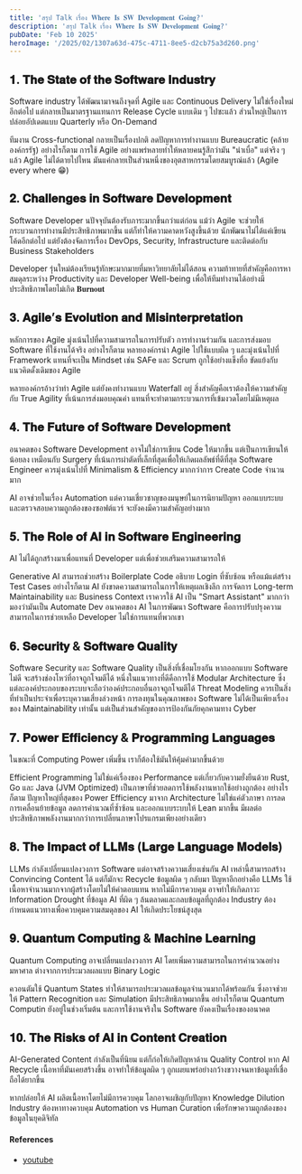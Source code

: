 ```yaml
---
title: 'สรุป Talk เรื่อง 𝐖𝐡𝐞𝐫𝐞 𝐈𝐬 𝐒𝐖 𝐃𝐞𝐯𝐞𝐥𝐨𝐩𝐦𝐞𝐧𝐭 𝐆𝐨𝐢𝐧𝐠?'
description: 'สรุป Talk เรื่อง 𝐖𝐡𝐞𝐫𝐞 𝐈𝐬 𝐒𝐖 𝐃𝐞𝐯𝐞𝐥𝐨𝐩𝐦𝐞𝐧𝐭 𝐆𝐨𝐢𝐧𝐠?'
pubDate: 'Feb 10 2025'
heroImage: '/2025/02/1307a63d-475c-4711-8ee5-d2cb75a3d260.png'
---
```

## 𝟏. 𝐓𝐡𝐞 𝐒𝐭𝐚𝐭𝐞 𝐨𝐟 𝐭𝐡𝐞 𝐒𝐨𝐟𝐭𝐰𝐚𝐫𝐞 𝐈𝐧𝐝𝐮𝐬𝐭𝐫𝐲
Software industry ได้พัฒนามาจนถึงจุดที่ Agile และ Continuous Delivery ไม่ใช่เรื่องใหม่อีกต่อไป แต่กลายเป็นมาตรฐานแทนการ Release Cycle แบบเดิม ๆ ไปซะแล้ว ส่วนใหญ่เป็นการปล่อยอัปเดตแบบ Quarterly หรือ On-Demand

ทีมงาน Cross-functional กลายเป็นเรื่องปกติ ลดปัญหาการทำงานแบบ Bureaucratic (คล้ายองค์กรรัฐ) อย่างไรก็ตาม การใช้ Agile อย่างแพร่หลายทำให้หลายคนรู้สึกว่ามัน "น่าเบื่อ" แต่จริง ๆ แล้ว Agile ไม่ได้ตายไปไหน มันแค่กลายเป็นส่วนหนึ่งของอุตสาหกรรมโดยสมบูรณ์แล้ว (Agile every where 😁)

## 𝟐. 𝐂𝐡𝐚𝐥𝐥𝐞𝐧𝐠𝐞𝐬 𝐢𝐧 𝐒𝐨𝐟𝐭𝐰𝐚𝐫𝐞 𝐃𝐞𝐯𝐞𝐥𝐨𝐩𝐦𝐞𝐧𝐭
Software Developer นปัจจุบันต้องรับภาระมากขึ้นกว่าแต่ก่อน แม้ว่า Agile จะช่วยให้กระบวนการทำงานมีประสิทธิภาพมากขึ้น แต่ก็ทำให้ความคาดหวังสูงขึ้นด้วย นักพัฒนาไม่ได้แค่เขียนโค้ดอีกต่อไป แต่ยังต้องจัดการเรื่อง DevOps, Security, Infrastructure และติดต่อกับ Business Stakeholders

Developer รุ่นใหม่ต้องเรียนรู้ทักษะมากมายที่มหาวิทยาลัยไม่ได้สอน ความท้าทายที่สำคัญคือการหาสมดุลระหว่าง Productivity และ Developer Well-being เพื่อให้ทีมทำงานได้อย่างมีประสิทธิภาพโดยไม่เกิด 𝐁𝐮𝐫𝐧𝐨𝐮𝐭

## 𝟑. 𝐀𝐠𝐢𝐥𝐞’𝐬 𝐄𝐯𝐨𝐥𝐮𝐭𝐢𝐨𝐧 𝐚𝐧𝐝 𝐌𝐢𝐬𝐢𝐧𝐭𝐞𝐫𝐩𝐫𝐞𝐭𝐚𝐭𝐢𝐨𝐧
หลักการของ Agile มุ่งเน้นไปที่ความสามารถในการปรับตัว การทำงานร่วมกัน และการส่งมอบ Software ที่ใช้งานได้จริง อย่างไรก็ตาม หลายองค์กรนำ Agile ไปใช้แบบผิด ๆ และมุ่งเน้นไปที่ Framework แทนที่จะเป็น Mindset เช่น SAFe และ Scrum ถูกใช้อย่างแข็งทื่อ ขัดแย้งกับแนวคิดดั้งเดิมของ Agile

หลายองค์กรอ้างว่าทำ Agile แต่ยังคงทำงานแบบ Waterfall อยู่ สิ่งสำคัญคือเราต้องให้ความสำคัญกับ True Agility ที่เน้นการส่งมอบคุณค่า แทนที่จะทำตามกระบวนการที่เข้มงวดโดยไม่มีเหตุผล

## 𝟒. 𝐓𝐡𝐞 𝐅𝐮𝐭𝐮𝐫𝐞 𝐨𝐟 𝐒𝐨𝐟𝐭𝐰𝐚𝐫𝐞 𝐃𝐞𝐯𝐞𝐥𝐨𝐩𝐦𝐞𝐧𝐭
อนาคตของ Software Development อาจไม่ใช่การเขียน Code ให้มากขึ้น แต่เป็นการเขียนให้น้อยลง เหมือนกับ Surgery ที่เน้นการผ่าตัดที่เล็กที่สุดเพื่อให้เกิดผลลัพธ์ที่ดีที่สุด Software Engineer ควรมุ่งเน้นไปที่ Minimalism & Efficiency มากกว่าการ Create Code จำนวนมาก

AI อาจช่วยในเรื่อง Automation แต่ความเชี่ยวชาญของมนุษย์ในการนิยามปัญหา ออกแบบระบบ และตรวจสอบความถูกต้องของซอฟต์แวร์ จะยังคงมีความสำคัญอย่างมาก

## 𝟓. 𝐓𝐡𝐞 𝐑𝐨𝐥𝐞 𝐨𝐟 𝐀𝐈 𝐢𝐧 𝐒𝐨𝐟𝐭𝐰𝐚𝐫𝐞 𝐄𝐧𝐠𝐢𝐧𝐞𝐞𝐫𝐢𝐧𝐠
AI ไม่ได้ถูกสร้างมาเพื่อแทนที่ Developer แต่เพื่อช่วยเสริมความสามารถให้

Generative AI สามารถช่วยสร้าง Boilerplate Code อธิบาย Login ที่ซับซ้อน หรือแม้แต่สร้าง Test Cases อย่างไรก็ตาม AI ยังขาดความสามารถในการให้เหตุผลเชิงลึก การจัดการ Long-term Maintainability และ Business Context เราควรใช้ AI เป็น "Smart Assistant" มากกว่ามองว่ามันเป็น Automate Dev อนาคตของ AI ในการพัฒนา Software คือการปรับปรุงความสามารถในการช่วยเหลือ Developer ไม่ใช่การแทนที่พวกเขา

## 𝟔. 𝐒𝐞𝐜𝐮𝐫𝐢𝐭𝐲 & 𝐒𝐨𝐟𝐭𝐰𝐚𝐫𝐞 𝐐𝐮𝐚𝐥𝐢𝐭𝐲
Software Security และ Software Quality เป็นสิ่งที่เชื่อมโยงกัน หากออกแบบ Software ไม่ดี จะสร้างช่องโหว่ที่อาจถูกโจมตีได้ หนึ่งในแนวทางที่ดีคือการใช้ Modular Architecture ซึ่งแต่ละองค์ประกอบของระบบจะถือว่าองค์ประกอบอื่นอาจถูกโจมตีได้ Threat Modeling ควรเป็นสิ่งที่ทำเป็นประจำเพื่อระบุความเสี่ยงล่วงหน้า การลงทุนในคุณภาพของ Software ไม่ได้เป็นเพียงเรื่องของ Maintainability เท่านั้น แต่เป็นส่วนสำคัญของการป้องกันภัยคุกคามทาง Cyber

## 𝟕. 𝐏𝐨𝐰𝐞𝐫 𝐄𝐟𝐟𝐢𝐜𝐢𝐞𝐧𝐜𝐲 & 𝐏𝐫𝐨𝐠𝐫𝐚𝐦𝐦𝐢𝐧𝐠 𝐋𝐚𝐧𝐠𝐮𝐚𝐠𝐞𝐬
ในขณะที่ Computing Power เพิ่มขึ้น เราก็ต้องใช้มันให้คุ้มค่ามากขึ้นด้วย

Efficient Programming ไม่ใช่แค่เรื่องของ Performance แต่เกี่ยวกับความยั่งยืนด้วย
Rust, Go และ Java (JVM Optimized) เป็นภาษาที่ช่วยลดการใช้พลังงานหากใช้อย่างถูกต้อง อย่างไรก็ตาม ปัญหาใหญ่ที่สุดของ Power Efficiency มาจาก Architecture ไม่ใช่แค่ตัวภาษา การลดการเคลื่อนย้ายข้อมูล ลดการคำนวณที่ซ้ำซ้อน และออกแบบระบบให้ Lean มากขึ้น มีผลต่อประสิทธิภาพพลังงานมากกว่าการเปลี่ยนภาษาโปรแกรมเพียงอย่างเดียว

## 𝟖. 𝐓𝐡𝐞 𝐈𝐦𝐩𝐚𝐜𝐭 𝐨𝐟 𝐋𝐋𝐌𝐬 (𝐋𝐚𝐫𝐠𝐞 𝐋𝐚𝐧𝐠𝐮𝐚𝐠𝐞 𝐌𝐨𝐝𝐞𝐥𝐬)
LLMs กำลังเปลี่ยนแปลงวงการ Software แต่อาจสร้างความเสี่ยงเช่นกัน AI เหล่านี้สามารถสร้าง Convincing Content ได้ แต่ก็มักจะ Recycle ข้อมูลผิด ๆ กลับมา ปัญหาอีกอย่างคือ LLMs ใช้เนื้อหาจำนวนมากจากผู้สร้างโดยไม่ให้ค่าตอบแทน หากไม่มีการควบคุม อาจทำให้เกิดภาวะ Information Drought ที่ข้อมูล AI ที่ผิด ๆ ล้นตลาดและกลบข้อมูลที่ถูกต้อง Industry ต้องกำหนดแนวทางเพื่อควบคุมความสมดุลของ AI ให้เกิดประโยชน์สูงสุด

## 𝟗. 𝐐𝐮𝐚𝐧𝐭𝐮𝐦 𝐂𝐨𝐦𝐩𝐮𝐭𝐢𝐧𝐠 & 𝐌𝐚𝐜𝐡𝐢𝐧𝐞 𝐋𝐞𝐚𝐫𝐧𝐢𝐧𝐠
Quantum Computing อาจเปลี่ยนแปลงวงการ AI โดยเพิ่มความสามารถในการคำนวณอย่างมหาศาล ต่างจากการประมวลผลแบบ Binary Logic

ควอนตัมใช้ Quantum States ทำให้สามารถประมวลผลข้อมูลจำนวนมากได้พร้อมกัน ซึ่งอาจช่วยให้ Pattern Recognition และ Simulation มีประสิทธิภาพมากขึ้น อย่างไรก็ตาม Quantum Computin ยังอยู่ในช่วงเริ่มต้น และการใช้งานจริงใน Software ยังคงเป็นเรื่องของอนาคต

## 𝟏𝟎. 𝐓𝐡𝐞 𝐑𝐢𝐬𝐤𝐬 𝐨𝐟 𝐀𝐈 𝐢𝐧 𝐂𝐨𝐧𝐭𝐞𝐧𝐭 𝐂𝐫𝐞𝐚𝐭𝐢𝐨𝐧
AI-Generated Content กำลังเป็นที่นิยม แต่ก็ก่อให้เกิดปัญหาด้าน Quality Control หาก AI Recycle เนื้อหาที่มันเคยสร้างขึ้น อาจทำให้ข้อมูลผิด ๆ ถูกเผยแพร่อย่างกว้างขวางจนหาข้อมูลที่เชื่อถือได้ยากขึ้น

หากปล่อยให้ AI ผลิตเนื้อหาโดยไม่มีการควบคุม โลกอาจเผชิญกับปัญหา Knowledge Dilution Industry ต้องหาทางควบคุม Automation vs Human Curation เพื่อรักษาความถูกต้องของข้อมูลในยุคดิจิทัล

#### References
- [youtube](https://www.youtube.com/watch?v=86-Dy5U2p5Y&t=1321s)
